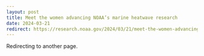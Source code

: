 ```yaml
---
layout: post
title: Meet the women advancing NOAA’s marine heatwave research
date: 2024-03-21
redirect: https://research.noaa.gov/2024/03/21/meet-the-women-advancing-noaas-marine-heatwave-research/
---
```


Redirecting to another page.